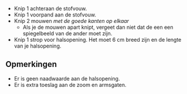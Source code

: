 *   Knip 1 achteraan de stofvouw.
*   Knip 1 voorpand aan de stofvouw.
*   Knip 2 mouwen *met de goede kanten op elkaar*
    *   Als je de mouwen apart knipt, vergeet dan niet dat de een een spiegelbeeld van de ander moet zijn.
*   Knip 1 strop voor halsopening. Het moet 6 cm breed zijn en de lengte van je halsopening.

## Opmerkingen

*   Er is geen naadwaarde aan de halsopening.
*   Er is extra toeslag aan de zoom en armsgaten.
